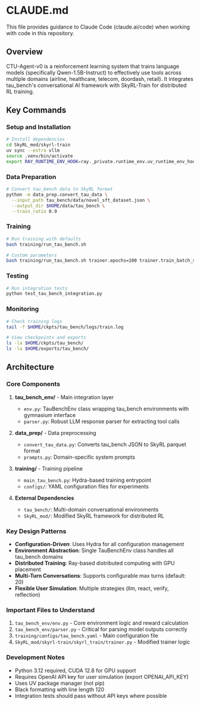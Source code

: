 # CLAUDE.md

This file provides guidance to Claude Code (claude.ai/code) when working with code in this repository.

## Overview

CTU-Agent-v0 is a reinforcement learning system that trains language models (specifically Qwen-1.5B-Instruct) to effectively use tools across multiple domains (airline, healthcare, telecom, doordash, retail). It integrates tau_bench's conversational AI framework with SkyRL-Train for distributed RL training.

## Key Commands

### Setup and Installation
```bash
# Install dependencies
cd SkyRL_mod/skyrl-train
uv sync --extra vllm
source .venv/bin/activate
export RAY_RUNTIME_ENV_HOOK=ray._private.runtime_env.uv_runtime_env_hook.hook
```

### Data Preparation
```bash
# Convert tau_bench data to SkyRL format
python -m data_prep.convert_tau_data \
  --input_path tau_bench/data/novel_sft_dataset.json \
  --output_dir $HOME/data/tau_bench \
  --train_ratio 0.9
```

### Training
```bash
# Run training with defaults
bash training/run_tau_bench.sh

# Custom parameters
bash training/run_tau_bench.sh trainer.epochs=100 trainer.train_batch_size=512
```

### Testing
```bash
# Run integration tests
python test_tau_bench_integration.py
```

### Monitoring
```bash
# Check training logs
tail -f $HOME/ckpts/tau_bench/logs/train.log

# View checkpoints and exports
ls -la $HOME/ckpts/tau_bench/
ls -la $HOME/exports/tau_bench/
```

## Architecture

### Core Components

1. **tau_bench_env/** - Main integration layer
   - `env.py`: TauBenchEnv class wrapping tau_bench environments with gymnasium interface
   - `parser.py`: Robust LLM response parser for extracting tool calls

2. **data_prep/** - Data preprocessing
   - `convert_tau_data.py`: Converts tau_bench JSON to SkyRL parquet format
   - `prompts.py`: Domain-specific system prompts

3. **training/** - Training pipeline
   - `main_tau_bench.py`: Hydra-based training entrypoint
   - `configs/`: YAML configuration files for experiments

4. **External Dependencies**
   - `tau_bench/`: Multi-domain conversational environments
   - `SkyRL_mod/`: Modified SkyRL framework for distributed RL

### Key Design Patterns

- **Configuration-Driven**: Uses Hydra for all configuration management
- **Environment Abstraction**: Single TauBenchEnv class handles all tau_bench domains
- **Distributed Training**: Ray-based distributed computing with GPU placement
- **Multi-Turn Conversations**: Supports configurable max turns (default: 20)
- **Flexible User Simulation**: Multiple strategies (llm, react, verify, reflection)

### Important Files to Understand

1. `tau_bench_env/env.py` - Core environment logic and reward calculation
2. `tau_bench_env/parser.py` - Critical for parsing model outputs correctly
3. `training/configs/tau_bench.yaml` - Main configuration file
4. `SkyRL_mod/skyrl-train/skyrl_train/trainer.py` - Modified trainer logic

### Development Notes

- Python 3.12 required, CUDA 12.8 for GPU support
- Requires OpenAI API key for user simulation (export OPENAI_API_KEY)
- Uses UV package manager (not pip)
- Black formatting with line length 120
- Integration tests should pass without API keys where possible